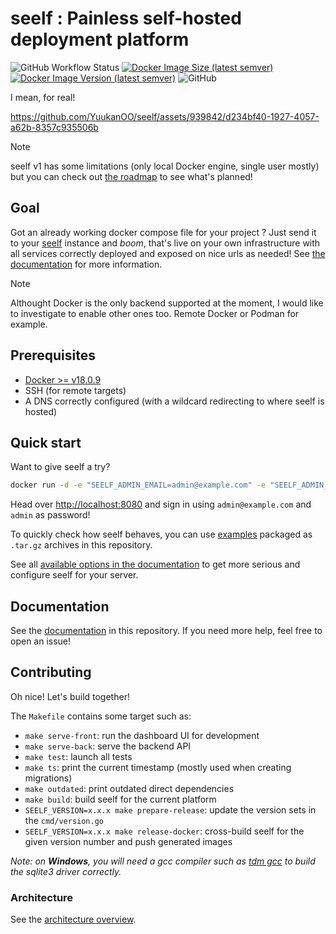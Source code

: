 # seelf : Painless self-hosted deployment platform

![GitHub Workflow Status](https://img.shields.io/github/actions/workflow/status/YuukanOO/seelf/ci.yml) [![Docker Image Size (latest semver)](https://img.shields.io/docker/image-size/yuukanoo/seelf)](https://hub.docker.com/r/yuukanoo/seelf) [![Docker Image Version (latest semver)](https://img.shields.io/docker/v/yuukanoo/seelf)](https://hub.docker.com/r/yuukanoo/seelf) ![GitHub](https://img.shields.io/github/license/YuukanOO/seelf)

I mean, for real!

https://github.com/YuukanOO/seelf/assets/939842/d234bf40-1927-4057-a62b-8357c935506b

> [!NOTE]
> seelf v1 has some limitations (only local Docker engine, single user mostly) but you can check out [the roadmap](https://github.com/YuukanOO/seelf/milestone/1) to see what's planned!

## Goal

Got an already working docker compose file for your project ? Just send it to your [seelf](https://github.com/YuukanOO/seelf) instance and _boom_, that's live on your own infrastructure with all services correctly deployed and exposed on nice urls as needed! See [the documentation](DOCUMENTATION.md) for more information.

> [!NOTE]
> Althought Docker is the only backend supported at the moment, I would like to investigate to enable other ones too. Remote Docker or Podman for example.

## Prerequisites

- [Docker >= v18.0.9](https://docs.docker.com/get-docker/)
- SSH (for remote targets)
- A DNS correctly configured (with a wildcard redirecting to where seelf is hosted)

## Quick start

Want to give seelf a try?

```bash
docker run -d -e "SEELF_ADMIN_EMAIL=admin@example.com" -e "SEELF_ADMIN_PASSWORD=admin" -v "/var/run/docker.sock:/var/run/docker.sock" -v "seelfdata:/seelf/data" -p "8080:8080" yuukanoo/seelf
```

Head over [http://localhost:8080](http://localhost:8080) and sign in using `admin@example.com` and `admin` as password!

To quickly check how seelf behaves, you can use [examples](examples/README.md) packaged as `.tar.gz` archives in this repository.

See all [available options in the documentation](DOCUMENTATION.md#installation) to get more serious and configure seelf for your server.

## Documentation

See the [documentation](DOCUMENTATION.md) in this repository. If you need more help, feel free to open an issue!

## Contributing

Oh nice! Let's build together!

The `Makefile` contains some target such as:

- `make serve-front`: run the dashboard UI for development
- `make serve-back`: serve the backend API
- `make test`: launch all tests
- `make ts`: print the current timestamp (mostly used when creating migrations)
- `make outdated`: print outdated direct dependencies
- `make build`: build seelf for the current platform
- `SEELF_VERSION=x.x.x make prepare-release`: update the version sets in the `cmd/version.go`
- `SEELF_VERSION=x.x.x make release-docker`: cross-build seelf for the given version number and push generated images

_Note: on **Windows**, you will need a gcc compiler such as [tdm gcc](https://jmeubank.github.io/tdm-gcc/) to build the sqlite3 driver correctly._

### Architecture

See the [architecture overview](ARCHITECTURE.md).
